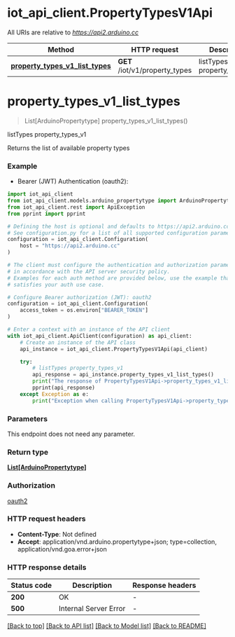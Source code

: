 # iot_api_client.PropertyTypesV1Api

All URIs are relative to *https://api2.arduino.cc*

Method | HTTP request | Description
------------- | ------------- | -------------
[**property_types_v1_list_types**](PropertyTypesV1Api.md#property_types_v1_list_types) | **GET** /iot/v1/property_types | listTypes property_types_v1


# **property_types_v1_list_types**
> List[ArduinoPropertytype] property_types_v1_list_types()

listTypes property_types_v1

Returns the list of available property types

### Example

* Bearer (JWT) Authentication (oauth2):

```python
import iot_api_client
from iot_api_client.models.arduino_propertytype import ArduinoPropertytype
from iot_api_client.rest import ApiException
from pprint import pprint

# Defining the host is optional and defaults to https://api2.arduino.cc
# See configuration.py for a list of all supported configuration parameters.
configuration = iot_api_client.Configuration(
    host = "https://api2.arduino.cc"
)

# The client must configure the authentication and authorization parameters
# in accordance with the API server security policy.
# Examples for each auth method are provided below, use the example that
# satisfies your auth use case.

# Configure Bearer authorization (JWT): oauth2
configuration = iot_api_client.Configuration(
    access_token = os.environ["BEARER_TOKEN"]
)

# Enter a context with an instance of the API client
with iot_api_client.ApiClient(configuration) as api_client:
    # Create an instance of the API class
    api_instance = iot_api_client.PropertyTypesV1Api(api_client)

    try:
        # listTypes property_types_v1
        api_response = api_instance.property_types_v1_list_types()
        print("The response of PropertyTypesV1Api->property_types_v1_list_types:\n")
        pprint(api_response)
    except Exception as e:
        print("Exception when calling PropertyTypesV1Api->property_types_v1_list_types: %s\n" % e)
```



### Parameters

This endpoint does not need any parameter.

### Return type

[**List[ArduinoPropertytype]**](ArduinoPropertytype.md)

### Authorization

[oauth2](../README.md#oauth2)

### HTTP request headers

 - **Content-Type**: Not defined
 - **Accept**: application/vnd.arduino.propertytype+json; type=collection, application/vnd.goa.error+json

### HTTP response details

| Status code | Description | Response headers |
|-------------|-------------|------------------|
**200** | OK |  -  |
**500** | Internal Server Error |  -  |

[[Back to top]](#) [[Back to API list]](../README.md#documentation-for-api-endpoints) [[Back to Model list]](../README.md#documentation-for-models) [[Back to README]](../README.md)

